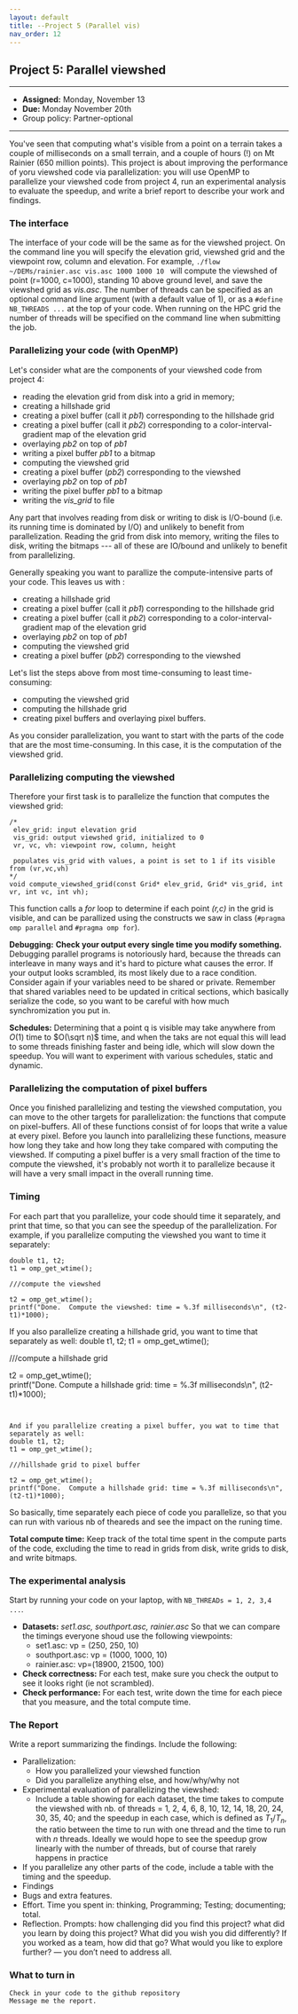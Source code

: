 ```yaml
---
layout: default 
title: --Project 5 (Parallel vis)
nav_order: 12
---
```


## Project 5:  Parallel viewshed    


*** 
* __Assigned:__ Monday, November 13
* __Due:__ Monday  November 20th  
* Group policy: Partner-optional

***

You've seen that computing what's visible from a point on a terrain takes a couple of milliseconds on a small terrain, and a couple of hours (!) on Mt Rainier (650 million points).  This project is about  improving the performance of yoru viewshed code via parallelization: you will use OpenMP to parallelize your viewshed code from project 4, run an experimental analysis to evaluate the speedup, and write a brief report to describe your work and findings. 




### The interface 

The interface of your code will be the same as for the viewshed
project. On the command line you will specify the elevation grid,
viewshed grid and the viewpoint row, column and elevation. For example, 
``` ./flow ~/DEMs/rainier.asc vis.asc 1000 1000 10  ```
will compute the viewshed of point (r=1000, c=1000), standing 10 above
ground level, and save the viewshed grid as _vis.asc_. The number of threads can be specified as an optional command line argument (with a default value of 1), or as a ```#define NB_THREADS ...``` at the top of your code. When running on the HPC grid  the number of threads will be specified on the command line when submitting the job.


### Parallelizing your code (with OpenMP)

Let's consider what are the components of your viewshed code  from project 4: 
* reading the elevation grid from disk into a grid in memory;
* creating a hillshade grid
* creating a pixel buffer (call it _pb1_) corresponding to the hillshade grid
* creating a pixel buffer (call it _pb2_) corresponding to a color-interval-gradient map of the elevation grid
* overlaying _pb2_ on top of _pb1_
* writing a pixel buffer _pb1_ to a bitmap
* computing the viewshed grid
* creating a pixel buffer (_pb2_) corresponding to the viewshed
* overlaying _pb2_ on top of _pb1_
* writing the pixel buffer _pb1_ to a bitmap
* writing the _vis_grid_ to file 

Any part that involves reading from disk or writing to disk is I/O-bound (i.e. its running time is dominated by I/O)  and unlikely to benefit from parallelization.  Reading the grid from disk into memory, writing the files to
disk, writing the bitmaps --- all of these are IO/bound and unlikely
to benefit from parallelizing.

Generally speaking you want to parallize the compute-intensive parts of your
code. This leaves us with : 
* creating a hillshade grid
* creating a pixel buffer (call it _pb1_) corresponding to the hillshade grid
* creating a pixel buffer (call it _pb2_) corresponding to a color-interval-gradient map of the elevation grid
* overlaying _pb2_ on top of _pb1_
* computing the viewshed grid
* creating a pixel buffer (_pb2_) corresponding to the viewshed
  

Let's list the steps above  from most time-consuming to least time-consuming: 
* computing the viewshed grid
* computing the hillshade grid
* creating pixel buffers and overlaying pixel buffers.


As you consider parallelization, you want to start with the parts of the code that are the most time-consuming. In this case, it is the computation of the viewshed grid. 



### Parallelizing computing the viewshed 

Therefore your first task is to parallelize the function that  computes the viewshed grid: 

```
/* 
 elev_grid: input elevation grid
 vis_grid: output viewshed grid, initialized to 0
 vr, vc, vh: viewpoint row, column, height

 populates vis_grid with values, a point is set to 1 if its visible from (vr,vc,vh)
*/
void compute_viewshed_grid(const Grid* elev_grid, Grid* vis_grid, int vr, int vc, int vh);

```

This function calls a _for_ loop to determine if each point _(r,c)_ in
the grid is visible, and can be parallized using the constructs we saw
in class (```#pragma omp parallel``` and ```#pragma omp for```).


__Debugging:__  __Check your output every single time you modify something.__ Debugging parallel programs is notoriously hard, because  the threads can interleave in many ways and it's hard to picture what causes the error.  If your output looks scrambled, its most likely due to a race condition. Consider again if your variables need to be shared or private. Remember that shared variables need to be updated in critical sections, which basically serialize the code, so you want to be careful with how much synchromization you put in.

__Schedules:__  Determining that a point q is visible may take anywhere from $O(1)$ time  to $O(\sqrt n)$ time,  and when the taks are not equal this will lead to some threads finishing faster and being idle, which will slow down the speedup.  You will want to experiment with various schedules, static and dynamic.


### Parallelizing the computation of pixel buffers 

Once you finished parallelizing and testing the viewshed computation, you can move to the other targets for parallelization:   the functions that compute on pixel-buffers. All of these functions consist of  for loops that write a value at every pixel. Before you launch into parallelizing these functions, measure how long they take and how long they take  compared with computing the viewshed. If computing a pixel buffer is a very small fraction of the time to compute the viewshed, it's probably not worth it to parallelize because it will have a very small impact in the overall running time.



### Timing

For each part that you parallelize, your code should time it separately, and print that time,  so that
you can see the speedup of the parallelization.  For example, if you parallelize computing the viewshed you want to time it separately: 

```
double t1, t2;
t1 = omp_get_wtime(); 

///compute the viewshed 

t2 = omp_get_wtime();   
printf("Done.  Compute the viewshed: time = %.3f milliseconds\n", (t2-t1)*1000);
```

If you also parallelize creating a hillshade grid, you want to time that separately as well: 
double t1, t2;
t1 = omp_get_wtime(); 

///compute a hillshade grid 

t2 = omp_get_wtime();   
printf("Done.  Compute a hillshade grid: time = %.3f milliseconds\n", (t2-t1)*1000);
```


And if you parallelize creating a pixel buffer, you wat to time that separately as well:
double t1, t2;
t1 = omp_get_wtime(); 

///hillshade grid to pixel buffer 

t2 = omp_get_wtime();   
printf("Done.  Compute a hillshade grid: time = %.3f milliseconds\n", (t2-t1)*1000);
```

So basically, time separately each piece of code you parallelize, so that you can run with various nb of theareds and see the impact on the runing time. 

__Total compute time:__  Keep track of the total time spent in  the compute parts of the code, excluding the time to read in grids from disk, write grids to disk, and write bitmaps. 



### The experimental analysis

Start by running your code  on your laptop,  with ```NB_THREADs = 1, 2, 3,4 ...```.

* __Datasets:__  _set1.asc, southport.asc, rainier.asc_ So that we can compare the timings everyone shoud use the following viewpoints: 
  *  set1.asc: vp = (250, 250, 10)
  *  southport.asc: vp = (1000, 1000, 10)
  *  rainier.asc: vp=(18900, 21500, 100) 
* __Check correctness:__ For each test, make sure you check  the output to see it looks right (ie not scrambled).
* __Check performance:__ For each test, write down the time for each piece that you measure, and the total compute time. 




### The Report

Write a report summarizing the findings. Include the following: 

* Parallelization:
   * How you parallelized your viewshed function
   * Did you parallelize anything else, and how/why/why not
* Experimental evaluation of parallelizing the viewshed: 
   * Include a table showing for each dataset, the time takes to compute the viewshed with nb. of threads = 1, 2, 4, 6, 8, 10, 12, 14, 18, 20, 24, 30, 35, 40; and the speedup in each case, which is defined as $T_1/T_n$, the ratio between the time to run with one thread and the time to run with $n$ threads. Ideally we would hope to see the speedup grow linearly with the number of threads, but of course that rarely happens in practice  
*  If you parallelize any other parts of the code, include a table with the timing and  the speedup.
* Findings
* Bugs and extra features.
* Effort. Time you spent in: thinking, Programming; Testing; documenting; total.
* Reflection. Prompts: how challenging did you find this project? what did you learn by doing this project? What did you wish you did differently? If you worked as a team, how did that go? What would you like to explore further? — you don’t need to address all.

  

### What to turn in

    Check in your code to the github repository
    Message me the report.


